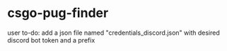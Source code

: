 # csgo-pug-finder

user to-do: add a json file named "credentials_discord.json" with desired discord bot token and a prefix
